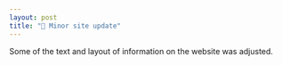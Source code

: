 ```yaml
---
layout: post
title: "🔧 Minor site update"
---
```


Some of the text and layout of information on the website was adjusted.